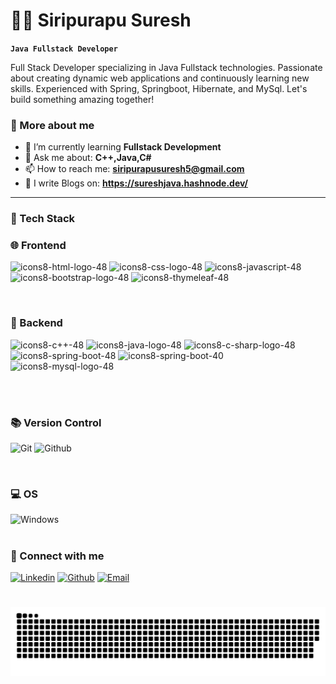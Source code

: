 # 🏄‍♂️ Siripurapu Suresh

**`Java Fullstack Developer`**

Full Stack Developer specializing in Java Fullstack technologies. Passionate about creating dynamic web applications and continuously learning new skills. Experienced with Spring, Springboot, Hibernate, and MySql. Let's build something amazing together!


### 🚀 More about me

- 🌱 I’m currently learning **Fullstack Development**
- 💬 Ask me about: **C++,Java,C#**
- 📫 How to reach me: **siripurapusuresh5@gmail.com**
- 📝 I write Blogs on: **https://sureshjava.hashnode.dev/**

---

### 🧰 Tech Stack

### 🌐 Frontend

![icons8-html-logo-48](https://github.com/user-attachments/assets/f2b71d70-9805-428e-8dc5-7feb8560bf02)
![icons8-css-logo-48](https://github.com/user-attachments/assets/2e85ec2a-7352-4984-a7e0-2e44faf54988)
![icons8-javascript-48](https://github.com/user-attachments/assets/fd205130-9c7b-40c1-be74-d6561731e6d3)
![icons8-bootstrap-logo-48](https://github.com/user-attachments/assets/b3a58eb1-7476-4f65-be7e-089bb097c958)
![icons8-thymeleaf-48](https://github.com/user-attachments/assets/bc6da10d-7485-46ec-8062-17007655744c)

<br/>

### 🔧 Backend

![icons8-c++-48](https://github.com/user-attachments/assets/f5081767-9d3c-48dc-b9d3-183fe4e3c104)
![icons8-java-logo-48](https://github.com/user-attachments/assets/1267865d-54ca-40fa-b893-acd6beebac13)
![icons8-c-sharp-logo-48](https://github.com/user-attachments/assets/55bad78b-9690-4f4c-aa68-ee7011843669)
![icons8-spring-boot-48](https://github.com/user-attachments/assets/c7cbe38b-218b-43bd-bcf5-c224098efb82)
![icons8-spring-boot-40](https://github.com/user-attachments/assets/1c2fbe13-c01d-4af9-b385-655d1771fa73)
![icons8-mysql-logo-48](https://github.com/user-attachments/assets/d5d4cb3b-9f49-43bb-8be8-774739fda8dd)

<br/>


<br/>

### 📚 Version Control

![Git](https://img.shields.io/badge/GIT-E44C30?style=for-the-badge&logo=git&logoColor=white)
![Github](https://img.shields.io/badge/github-black.svg?style=for-the-badge&logo=github&logoColor=white)

<br/>

### 💻 OS

![Windows](https://img.shields.io/badge/Windows-0078D6?style=for-the-badge&logo=windows&logoColor=white)
<br/>

#

### 🔗 Connect with me

[![Linkedin](https://img.shields.io/badge/linked%20in-blue.svg?style=for-the-badge&logo=linkedin&logoColor=white)](https://www.linkedin.com/in/suresh-siripurapu-483121217/)
[![Github](https://img.shields.io/badge/github-black.svg?style=for-the-badge&logo=github&logoColor=white)](https://github.com/sureshsiripurapu5)
[![Email](https://img.shields.io/badge/email-red.svg?style=for-the-badge&logo=gmail&logoColor=white)](mailto:siripurapusuresh5@gmail.com)

#

<picture>
  <source media="(prefers-color-scheme: dark)" srcset="https://raw.githubusercontent.com/sureshsiripurapu5/sureshsiripurapu5/output/github-snake-dark.svg" />
  <source media="(prefers-color-scheme: light)" srcset="https://raw.githubusercontent.com/sureshsiripurapu5/sureshsiripurapu5/output/github-snake.svg" />
  <img alt="github-snake" src="https://raw.githubusercontent.com/sureshsiripurapu5/sureshsiripurapu5/output/github-snake.svg" />
</picture>



  

<!---
sureshsiripurapu5/sureshsiripurapu5 is a ✨ special ✨ repository because its `README.md` (this file) appears on your GitHub profile.
You can click the Preview link to take a look at your changes.
--->
